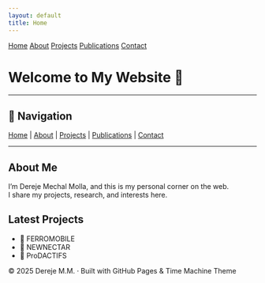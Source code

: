 ```yaml
---
layout: default
title: Home
---
```


<div class="navbar">
  <a href="/">Home</a>
  <a href="/about">About</a>
  <a href="/projects">Projects</a>
  <a href="/publications">Publications</a>
  <a href="/contact">Contact</a>
</div>

# Welcome to My Website 👋

<!-- This is my personal website built with **GitHub Pages** and the **Cayman theme**. -->

---

## 🔗 Navigation
[Home](/) | [About](about.md) | [Projects](projects.md) | [Publications](publications.md) | [Contact](contact.md)

---

## About Me
I’m Dereje Mechal Molla, and this is my personal corner on the web.  
I share my projects, research, and interests here.

## Latest Projects
- 🚙 FERROMOBILE
- 🚆 NEWNECTAR
- 🤖 ProDACTIFS

<footer>
  © 2025 Dereje M.M. · Built with GitHub Pages & Time Machine Theme
</footer>
